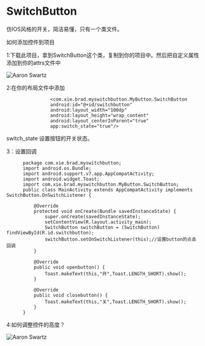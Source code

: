 # SwitchButton

仿IOS风格的开关，简洁易懂，只有一个类文件。











如何添加控件到项目

  1:下载此项目，拿到SwitchButton这个类，复制到你的项目中。然后把自定义属性添加到你的attrs文件中
  
  ![Aaron Swartz](https://github.com/xiebinJava/SwitchButton/blob/master/switchbutton.png?raw=true)
  
  2:在你的布局文件中添加
  
  
                    <com.xie.brad.myswitchbutton.MyButton.SwitchButton
                    android:id="@+id/switchbutton"
                    android:layout_width="100dp"
                    android:layout_height="wrap_content"
                    android:layout_centerInParent="true"
                    app:switch_state="true"/>
                    
                    
 
   switch_state 设置按钮的开关状态。
   
   3：设置回调
   
   
          package com.xie.brad.myswitchbutton;
          import android.os.Bundle;
          import android.support.v7.app.AppCompatActivity;
          import android.widget.Toast;
          import com.xie.brad.myswitchbutton.MyButton.SwitchButton;
          public class MainActivity extends AppCompatActivity implements SwitchButton.OnSwitchListener {

              @Override
              protected void onCreate(Bundle savedInstanceState) {
                  super.onCreate(savedInstanceState);
                  setContentView(R.layout.activity_main);
                  SwitchButton switchButton = (SwitchButton) findViewById(R.id.switchbutton);
                  switchButton.setOnSwitchListener(this);//设置button的点击回调
              }

              @Override
              public void openbutton() {
                  Toast.makeText(this,"开",Toast.LENGTH_SHORT).show();
              }

              @Override
              public void closebutton() {
                  Toast.makeText(this,"关",Toast.LENGTH_SHORT).show();
              }
          }


   4:如何调整控件的高度？
   
   
   ![Aaron Swartz](https://github.com/xiebinJava/SwitchButton/blob/master/switchbt_hight.png?raw=true)
